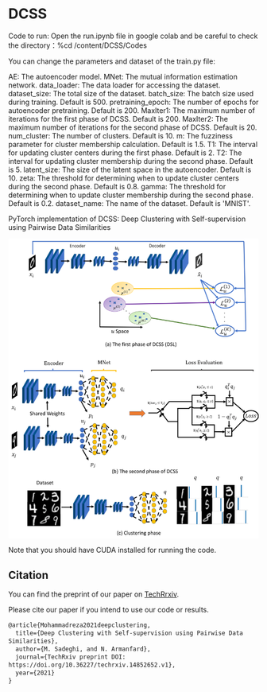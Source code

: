 # DCSS
Code to run:
Open the run.ipynb file in google colab and be careful to check the directory：%cd /content/DCSS/Codes

You can change the parameters and dataset of the train.py file:

AE: The autoencoder model.
MNet: The mutual information estimation network.
data_loader: The data loader for accessing the dataset.
dataset_size: The total size of the dataset.
batch_size: The batch size used during training. Default is 500.
pretraining_epoch: The number of epochs for autoencoder pretraining. Default is 200.
MaxIter1: The maximum number of iterations for the first phase of DCSS. Default is 200.
MaxIter2: The maximum number of iterations for the second phase of DCSS. Default is 20.
num_cluster: The number of clusters. Default is 10.
m: The fuzziness parameter for cluster membership calculation. Default is 1.5.
T1: The interval for updating cluster centers during the first phase. Default is 2.
T2: The interval for updating cluster membership during the second phase. Default is 5.
latent_size: The size of the latent space in the autoencoder. Default is 10.
zeta: The threshold for determining when to update cluster centers during the second phase. Default is 0.8.
gamma: The threshold for determining when to update cluster membership during the second phase. Default is 0.2.
dataset_name: The name of the dataset. Default is 'MNIST'.


PyTorch implementation of DCSS: Deep Clustering with Self-supervision using Pairwise Data Similarities

<center><img src="https://github.com/Armanfard-Lab/DCSS/blob/main/Figures/final_model-1.png" alt="Overview" width="800" align="center"></center>

Note that you should have CUDA installed for running the code.

## Citation

You can find the preprint of our paper on [TechRrxiv](https://www.techrxiv.org/articles/preprint/Deep_Clustering_with_Self-supervision_using_Pairwise_Data_Similarities/14852652/1).

Please cite our paper if you intend to use our code or results.
```
@article{Mohammadreza2021deepclustering,
  title={Deep Clustering with Self-supervision using Pairwise Data Similarities},
  author={M. Sadeghi, and N. Armanfard},
  journal={TechRxiv preprint DOI: https://doi.org/10.36227/techrxiv.14852652.v1},
  year={2021}
}
```
